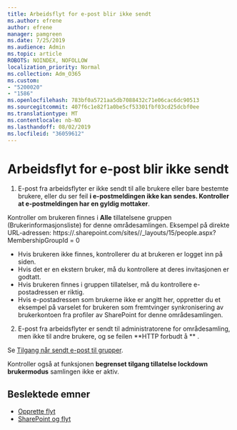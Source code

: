 ```yaml
---
title: Arbeidsflyt for e-post blir ikke sendt
ms.author: efrene
author: efrene
manager: pamgreen
ms.date: 7/25/2019
ms.audience: Admin
ms.topic: article
ROBOTS: NOINDEX, NOFOLLOW
localization_priority: Normal
ms.collection: Adm_O365
ms.custom:
- "5200020"
- "1586"
ms.openlocfilehash: 783bf0a5721aa5db7088432c71e06cac6dc90513
ms.sourcegitcommit: 407f6c1e82f1a0be5cf53301fbf03cd25dcbf0ee
ms.translationtype: MT
ms.contentlocale: nb-NO
ms.lasthandoff: 08/02/2019
ms.locfileid: "36059612"
---
```

# <a name="workflow-email-is-not-being-sent"></a>Arbeidsflyt for e-post blir ikke sendt

1. E-post fra arbeidsflyter er ikke sendt til alle brukere eller bare bestemte brukere, eller du ser feil **i e-postmeldingen ikke kan sendes. Kontroller at e-postmeldingen har en gyldig mottaker**.

Kontroller om brukeren finnes i **Alle** tillatelsene gruppen (Brukerinformasjonsliste) for denne områdesamlingen.  Eksempel på direkte URL-adressen: https://<tenant>.sharepoint.com/sites/<sitename>/_layouts/15/people.aspx? MembershipGroupId = 0

- Hvis brukeren ikke finnes, kontrollerer du at brukeren er logget inn på siden. 
- Hvis det er en ekstern bruker, må du kontrollere at deres invitasjonen er godtatt.
- Hvis brukeren finnes i gruppen tillatelser, må du kontrollere e-postadressen er riktig.
- Hvis e-postadressen som brukerne ikke er angitt her, oppretter du et eksempel på varselet for brukeren som fremtvinger synkronisering av brukerkontoen fra profiler av SharePoint for denne områdesamlingen.
 
2. E-post fra arbeidsflyter er sendt til administratorene for områdesamling, men ikke til andre brukere, og se feilen **HTTP forbudt å <spam> <spam> ** <spam> <spam>.
 

Se [Tilgang når sendt e-post til grupper](https://docs.microsoft.com/sharepoint/support/server-admin/access-denied-when-send-an-email-to-groups).

Kontroller også at funksjonen **begrenset tilgang tillatelse lockdown brukermodus** samlingen ikke er aktiv.

## <a name="related-topics"></a>Beslektede emner
- [Opprette flyt](https://support.office.com/article/Create-a-flow-for-a-list-or-library-in-SharePoint-Online-or-OneDrive-for-Business-a9c3e03b-0654-46af-a254-20252e580d01) 
- [SharePoint og flyt](https://flow.microsoft.com/blog/sharepoint-and-flow/) 


